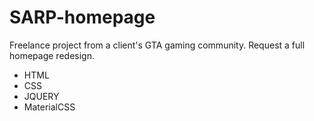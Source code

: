# SARP-homepage
Freelance project from a client's GTA gaming community. Request a full homepage redesign.
- HTML
- CSS
- JQUERY
- MaterialCSS
